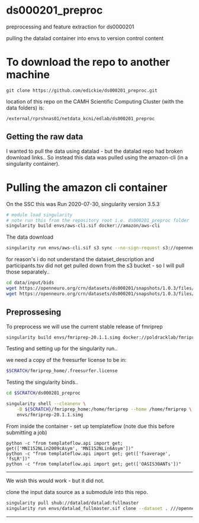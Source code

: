 # ds000201_preproc
preprocessing and feature extraction for ds0000201

pulling the datalad container into envs to version control content

# To download the repo to another machine

```
git clone https://github.com/edickie/ds000201_preproc.git
```

location of this repo on the CAMH Scientific Computing Cluster (with the data folders) is:

`/external/rprshnas01/netdata_kcni/edlab/ds000201_preproc`

## Getting the raw data

I wanted to pull the data using datalad - but the datalad repo had broken download links.. So instead this data was pulled using the amazon-cli (in a singularity container).

# Pulling the amazon cli container

On the SSC this was Run 2020-07-30, singularity version 3.5.3

```sh
# module load singularity
# note run this from the repository root i.e. ds000201_preproc folder
singularity build envs/aws-cli.sif docker://amazon/aws-cli
```

The data download 

```sh
singularity run envs/aws-cli.sif s3 sync --no-sign-request s3://openneuro.org/ds000201 data/input/bids/
```

for reason's i do not understand the dataset_description and participants.tsv did not get pulled down from the s3 bucket - so I will pull those separately..

```sh
cd data/input/bids
wget https://openneuro.org/crn/datasets/ds000201/snapshots/1.0.3/files/participants.tsv
wget https://openneuro.org/crn/datasets/ds000201/snapshots/1.0.3/files/dataset_description.json
```

## Preprossesing

To preprocess we will use the current stable release of fmriprep

```sh
singularity build envs/fmriprep-20.1.1.simg docker://poldracklab/fmriprep:20.1.1
```

Testing and setting up for the singularity run..

we need a copy of the freesurfer license to be in:

```sh
$SCRATCH/fmriprep_home/.freesurfer.license
```
Testing the singularity binds..

```sh
cd $SCRATCH/ds000201_preproc

singularity shell --cleanenv \
    -B ${SCRATCH}/fmriprep_home:/home/fmriprep --home /home/fmriprep \
    envs/fmriprep-20.1.1.simg
```

From inside the container - set up templateflow (note due this before submitting a job)

```
python -c "from templateflow.api import get; get(['MNI152NLin2009cAsym', 'MNI152NLin6Asym'])"
python -c "from templateflow.api import get; get(['fsaverage', 'fsLR'])"
python -c "from templateflow.api import get; get(['OASIS30ANTs'])"
```


----

We wish this would work - but it did not.

clone the input data source as a submodule into this repo.

```sh
singularity pull shub://datalad/datalad:fullmaster
singularity run envs/datalad_fullmaster.sif clone --dataset . ///openneuro/ds000201 data/inputs/bids
```

---
